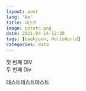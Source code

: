 ```yaml
---
layout: post
lang: 'ko'
title: 테스트
image: potato.png
date: 2021-04-14-12:20
tags: [baekjoon, HelloWorld]
categories: data
---
```

<div class="show1">
<span>첫 번째 DIV</span>
</div>
<div class="show2">
<span>두 번째 Div</span>
</div>


테스트테스트테스트